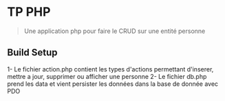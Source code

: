 # TP PHP 

> Une application php pour faire le CRUD sur une entité personne

## Build Setup
1- Le fichier action.php contient les types d'actions permettant d'inserer, mettre a jour, supprimer ou afficher une personne
2- Le fichier db.php prend les data et vient persister les données dans la base de donnée avec PDO

